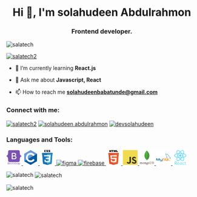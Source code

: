 <h1 align="center">Hi 👋, I'm solahudeen Abdulrahmon</h1>
<h3 align="center">Frontend developer.</h3>

<p align="left"> <img src="https://komarev.com/ghpvc/?username=salatech&label=Profile%20views&color=0e75b6&style=flat" alt="salatech" /> </p>

<p align="left"> <a href="https://twitter.com/salatech2" target="blank"><img src="https://img.shields.io/twitter/follow/salatech2?logo=twitter&style=for-the-badge" alt="salatech2" /></a> </p>

- 🌱 I’m currently learning **React.js**

- 💬 Ask me about **Javascript, React**

- 📫 How to reach me **solahudeenbabatunde@gmail.com**

<h3 align="left">Connect with me:</h3>
<p align="left">
<a href="https://twitter.com/salatech2" target="blank"><img align="center" src="https://raw.githubusercontent.com/rahuldkjain/github-profile-readme-generator/master/src/images/icons/Social/twitter.svg" alt="salatech2" height="30" width="40" /></a>
<a href="https://fb.com/solahudeen abdulrahmon" target="blank"><img align="center" src="https://raw.githubusercontent.com/rahuldkjain/github-profile-readme-generator/master/src/images/icons/Social/facebook.svg" alt="solahudeen abdulrahmon" height="30" width="40" /></a>
<a href="https://instagram.com/devsolahudeen" target="blank"><img align="center" src="https://raw.githubusercontent.com/rahuldkjain/github-profile-readme-generator/master/src/images/icons/Social/instagram.svg" alt="devsolahudeen" height="30" width="40" /></a>
</p>

<h3 align="left">Languages and Tools:</h3>
<p align="left"> <a href="https://getbootstrap.com" target="_blank" rel="noreferrer"> <img src="https://raw.githubusercontent.com/devicons/devicon/master/icons/bootstrap/bootstrap-plain-wordmark.svg" alt="bootstrap" width="40" height="40"/> </a> <a href="https://www.cprogramming.com/" target="_blank" rel="noreferrer"> <img src="https://raw.githubusercontent.com/devicons/devicon/master/icons/c/c-original.svg" alt="c" width="40" height="40"/> </a> <a href="https://www.w3schools.com/css/" target="_blank" rel="noreferrer"> <img src="https://raw.githubusercontent.com/devicons/devicon/master/icons/css3/css3-original-wordmark.svg" alt="css3" width="40" height="40"/> </a> <a href="https://www.figma.com/" target="_blank" rel="noreferrer"> <img src="https://www.vectorlogo.zone/logos/figma/figma-icon.svg" alt="figma" width="40" height="40"/> </a> <a href="https://firebase.google.com/" target="_blank" rel="noreferrer"> <img src="https://www.vectorlogo.zone/logos/firebase/firebase-icon.svg" alt="firebase" width="40" height="40"/> </a> <a href="https://www.w3.org/html/" target="_blank" rel="noreferrer"> <img src="https://raw.githubusercontent.com/devicons/devicon/master/icons/html5/html5-original-wordmark.svg" alt="html5" width="40" height="40"/> </a> <a href="https://developer.mozilla.org/en-US/docs/Web/JavaScript" target="_blank" rel="noreferrer"> <img src="https://raw.githubusercontent.com/devicons/devicon/master/icons/javascript/javascript-original.svg" alt="javascript" width="40" height="40"/> </a> <a href="https://www.mongodb.com/" target="_blank" rel="noreferrer"> <img src="https://raw.githubusercontent.com/devicons/devicon/master/icons/mongodb/mongodb-original-wordmark.svg" alt="mongodb" width="40" height="40"/> </a> <a href="https://www.mysql.com/" target="_blank" rel="noreferrer"> <img src="https://raw.githubusercontent.com/devicons/devicon/master/icons/mysql/mysql-original-wordmark.svg" alt="mysql" width="40" height="40"/> </a> <a href="https://reactjs.org/" target="_blank" rel="noreferrer"> <img src="https://raw.githubusercontent.com/devicons/devicon/master/icons/react/react-original-wordmark.svg" alt="react" width="40" height="40"/> </a> </p>

<p><img align="left" src="https://github-readme-stats.vercel.app/api/top-langs?username=salatech&show_icons=true&locale=en&layout=compact" alt="salatech" /></p>

<p>&nbsp;<img align="center" src="https://github-readme-stats.vercel.app/api?username=salatech&show_icons=true&locale=en" alt="salatech" /></p>

<p><img align="center" src="https://github-readme-streak-stats.herokuapp.com/?user=salatech&" alt="salatech" /></p>

